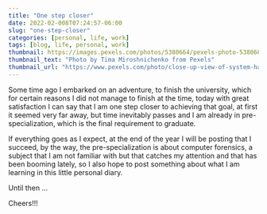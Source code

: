 ```yaml
---
title: "One step closer"
date: 2022-02-008T07:24:57-06:00
slug: "one-step-closer"
categories: [personal, life, work]
tags: [blog, life, personal, work]
thumbnail: https://images.pexels.com/photos/5380664/pexels-photo-5380664.jpeg?auto=compress&cs=tinysrgb&dpr=1&h=650&w=340
thumbnail_text: "Photo by Tima Miroshnichenko from Pexels"
thumbnail_url: "https://www.pexels.com/photo/close-up-view-of-system-hacking-in-a-monitor-5380664/"
---
```


Some time ago I embarked on an adventure, to finish the university, which for certain reasons I did not manage to finish at the time, today with great satisfaction I can say that I am one step closer to achieving that goal, at first it seemed very far away, but time inevitably passes and I am already in pre-specialization, which is the final requirement to graduate.

If everything goes as I expect, at the end of the year I will be posting that I succeed, by the way, the pre-specialization is about computer forensics, a subject that I am not familiar with but that catches my attention and that has been booming lately, so I also hope to post something about what I am learning in this little personal diary.

Until then …

Cheers!!!

